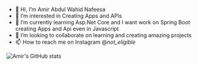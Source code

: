 - 👋 Hi, I’m Amir Abdul Wahid Nafeesa
- 👀 I’m interested in Creating Apps and APis
- 🌱 I’m currently learning Asp.Net Core and I want work on Spring Boot creating Apps and Api even in Javascript
- 💞️ I’m looking to collaborate on learning and creating amazing projects
- 📫 How to reach me on Instagram @_not_eligible_

<!---
Aali34362/Aali34362 is a ✨ special ✨ repository because its `README.md` (this file) appears on your GitHub profile.
You can click the Preview link to take a look at your changes.
--->
![Amir's GitHub stats](https://github-readme-stats.vercel.app/api?username=Aali34362&show_icons=true&theme=transparent)
